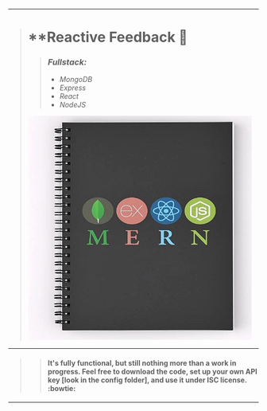 ___
> # **Reactive Feedback :email:
> > ### _Fullstack:_
> > * _MongoDB_
> > * _Express_
> > * _React_
> > * _NodeJS_
> <img src="https://github.com/BiggaHD/Reactive_Feedback/blob/master/MERN_stack.JPG" height="450" width="450">
___

> > #### It's fully functional, but still nothing more than a work in progress. Feel free to download the code, set up your own API key [look in the config folder], and use it under ISC license. :bowtie:
___
